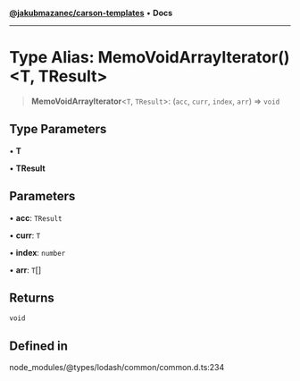 [**@jakubmazanec/carson-templates**](../../../README.md) • **Docs**

---

# Type Alias: MemoVoidArrayIterator()\<T, TResult\>

> **MemoVoidArrayIterator**\<`T`, `TResult`\>: (`acc`, `curr`, `index`, `arr`) => `void`

## Type Parameters

• **T**

• **TResult**

## Parameters

• **acc**: `TResult`

• **curr**: `T`

• **index**: `number`

• **arr**: `T`[]

## Returns

`void`

## Defined in

node_modules/@types/lodash/common/common.d.ts:234
